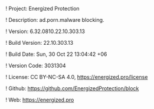 ! Project: Energized Protection

! Description: ad.porn.malware blocking.

! Version: 6.32.0810.22.10.303.13

! Build Version: 22.10.303.13

! Build Date: Sun, 30 Oct 22 13:04:42 +06

! Version Code: 3031304

! License: CC BY-NC-SA 4.0, https://energized.pro/license

! Github: https://github.com/EnergizedProtection/block

! Web: https://energized.pro
